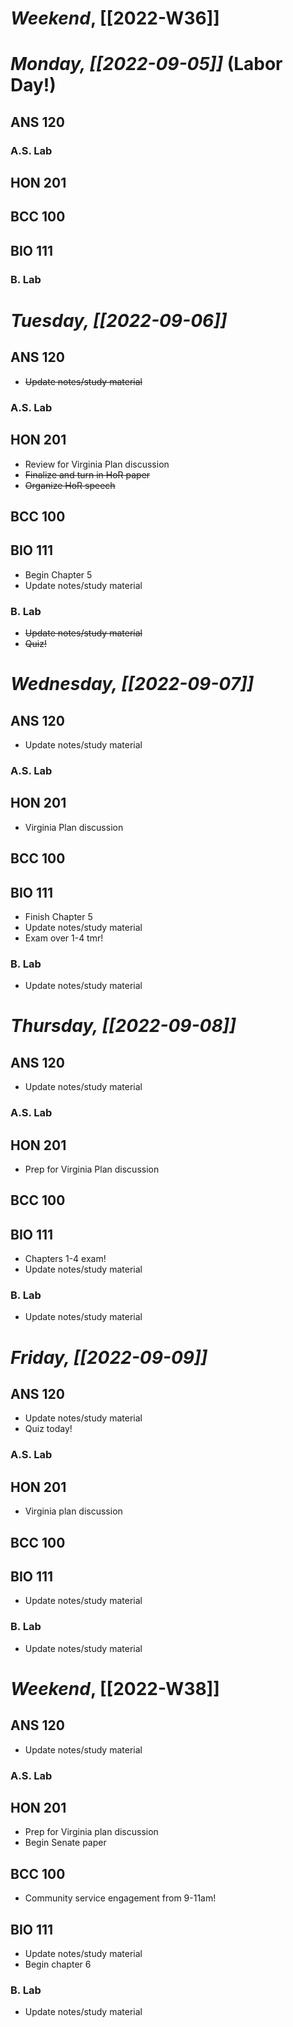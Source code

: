 # *Weekend*, [[2022-W36]] 
# *Monday, [[2022-09-05]]* (Labor Day!)
## ANS 120

### A.S. Lab

## HON 201

## BCC 100

## BIO 111

### B. Lab

# *Tuesday, [[2022-09-06]]*
## ANS 120
- ~~Update notes/study material~~
### A.S. Lab

## HON 201
- Review for Virginia Plan discussion
- ~~Finalize and turn in HoR paper~~
- ~~Organize HoR speech~~
## BCC 100

## BIO 111
- Begin Chapter 5
- Update notes/study material
### B. Lab
- ~~Update notes/study material~~
- ~~Quiz!~~
# *Wednesday, [[2022-09-07]]*
## ANS 120
- Update notes/study material
### A.S. Lab

## HON 201
- Virginia Plan discussion
## BCC 100

## BIO 111
- Finish Chapter 5
- Update notes/study material
- Exam over 1-4 tmr!
### B. Lab
- Update notes/study material
# *Thursday, [[2022-09-08]]*
## ANS 120
- Update notes/study material
### A.S. Lab

## HON 201
- Prep for Virginia Plan discussion 
## BCC 100

## BIO 111
- Chapters 1-4 exam!
- Update notes/study material
### B. Lab
- Update notes/study material
# *Friday, [[2022-09-09]]*
## ANS 120
- Update notes/study material
- Quiz today!
### A.S. Lab

## HON 201
- Virginia plan discussion
## BCC 100

## BIO 111
- Update notes/study material
### B. Lab
- Update notes/study material
# *Weekend*, [[2022-W38]]
## ANS 120
- Update notes/study material
### A.S. Lab

## HON 201
- Prep for Virginia plan discussion
- Begin Senate paper
## BCC 100
- Community service engagement from 9-11am!
## BIO 111
- Update notes/study material
- Begin chapter 6
### B. Lab
- Update notes/study material